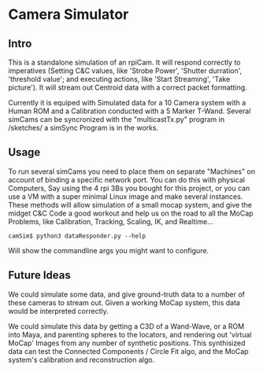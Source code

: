 # Camera Simulator

## Intro ##
This is a standalone simulation of an rpiCam.  It will respond correctly to
imperatives (Setting C&C values, like 'Strobe Power', 'Shutter durration',
'threshold value'; and executing actions, like 'Start Streaming',
'Take picture').  It will stream out Centroid data with a correct packet
formatting.

Currently it is equiped with Simulated data for a 10 Camera system with a Human
ROM and a Calibration conducted with a 5 Marker T-Wand.  Several simCams can be
syncronized with the "multicastTx.py" program in /sketches/ a simSync Program is
in the works.

## Usage ##
To run several simCams you need to place them on separate "Machines" on account
of binding a specific network port.  You can do this with physical Computers,
Say using the 4 rpi 3Bs you bought for this project, or you can use a VM with a
super minimal Linux image and make several instances.  These methods will allow
simulation of a small mocap system, and give the midget C&C Code a good workout 
and help us on the road to all the MoCap Problems, like Calibration, Tracking,
Scaling, IK, and Realtime...

`camSim$ python3 dataResponder.py --help`

Will show the commandline args you might want to configure.


## Future Ideas ##
We could simulate some data, and give ground-truth data to a number of these
cameras to stream out.  Given a working MoCap system, this data would be
interpreted correctly.

We could simulate this data by getting a C3D of a Wand-Wave, or a ROM into Maya,
and parenting spheres to the locators, and rendering out 'virtual MoCap' Images
from any number of synthetic positions.  This synthisized data can test the
Connected Components / Circle Fit algo, and the MoCap system's calibration and
reconstruction algo.
